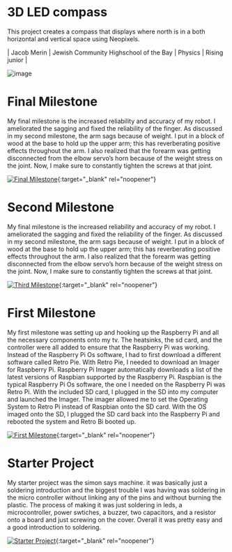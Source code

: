 ﻿# 3D LED compass 
This project creates a compass that displays where north is in a both horizontal and vertical space using Neopixels. 

| Jacob Merin | Jewish Community Highschool of the Bay | Physics | Rising junior |


![image](https://user-images.githubusercontent.com/107579653/174336529-053362b9-7f7f-4844-b4ea-8fcfc8bf6103.png)
  
# Final Milestone
My final milestone is the increased reliability and accuracy of my robot. I ameliorated the sagging and fixed the reliability of the finger. As discussed in my second milestone, the arm sags because of weight. I put in a block of wood at the base to hold up the upper arm; this has reverberating positive effects throughout the arm. I also realized that the forearm was getting disconnected from the elbow servo’s horn because of the weight stress on the joint. Now, I make sure to constantly tighten the screws at that joint. 

[![Final Milestone](https://res.cloudinary.com/marcomontalbano/image/upload/v1612573869/video_to_markdown/images/youtube--F7M7imOVGug-c05b58ac6eb4c4700831b2b3070cd403.jpg )](https://www.youtube.com/watch?v=F7M7imOVGug&feature=emb_logo "Final Milestone"){:target="_blank" rel="noopener"}

# Second Milestone
My final milestone is the increased reliability and accuracy of my robot. I ameliorated the sagging and fixed the reliability of the finger. As discussed in my second milestone, the arm sags because of weight. I put in a block of wood at the base to hold up the upper arm; this has reverberating positive effects throughout the arm. I also realized that the forearm was getting disconnected from the elbow servo’s horn because of the weight stress on the joint. Now, I make sure to constantly tighten the screws at that joint.

[![Third Milestone](https://res.cloudinary.com/marcomontalbano/image/upload/v1612574014/video_to_markdown/images/youtube--y3VAmNlER5Y-c05b58ac6eb4c4700831b2b3070cd403.jpg)](https://www.youtube.com/watch?v=y3VAmNlER5Y&feature=emb_logo "Second Milestone"){:target="_blank" rel="noopener"}
# First Milestone
  

My first milestone was setting up and hooking up the Raspberry Pi and all the necessary components onto my tv. The heatsinks, the sd card, and the controller were all added to ensure that the Raspberry Pi was working. Instead of the Raspberry Pi Os software, I had to first download a different software called Retro Pie. With Retro Pie, I needed to download an Imager for Raspberry Pi. Raspberry Pi Imager automatically downloads a list of the latest versions of Raspbian supported by the Raspberry Pi. Raspbian is the typical Raspberry Pi Os software, the one I needed on the Raspberry Pi was Retro Pi. With the included SD card, I plugged in the SD into my computer and launched the Imager. The imager allowed me to set the Operating System to Retro Pi instead of Raspbian onto the SD card. With the OS imaged onto the SD, I plugged the SD card back into the Raspberry Pi and rebooted the system and Retro Bi booted up.

[![First Milestone](https://res.cloudinary.com/marcomontalbano/image/upload/v1612574117/video_to_markdown/images/youtube--CaCazFBhYKs-c05b58ac6eb4c4700831b2b3070cd403.jpg)](https://www.youtube.com/watch?v=CaCazFBhYKs "First Milestone"){:target="_blank" rel="noopener"}
# Starter Project
My starter project was the simon says machine. it was basically just a soldering introduction and the biggest trouble I was having was soldering in the micro controller without linking any of the pins and without burning the plastic. The process of making it was just soldering in leds, a microcontroller, power swtiches, a buzzer, two capacitors, and a resistor onto a board and just screwing on the cover. Overall it was pretty easy and a good introduction to soldering.

 [![Starter Project](https://lh3.googleusercontent.com/5YckiWadmnOXlwSueKXX9XcWk7AQFGRCbovHW2WBQpIp-Eqvy2j7SUOrU8etckuz6ZNNAinc72DnNkJk3jjYjZiDN3ECHuP-AF58_4teCL2_uKZK6sIHU2FUn2w5C_XG4dvTPqwlyES8wcKNmLqUrV5GQ-xAU3TIU5L5wwALoBMBpSdI2UN5X3TsMn49f-epDhEmH5CVzVoyPURDZepRwAqPcAptpSQNgZqjQtGM_FABaAsB31D_GlT8KTU587VSzofpqLE-F26nmlzYt0gkvJNbvhkCHsQfxdyr1LGcwgyRoMdPu_KXy4SxWum_fpQRH4-9s215po-YuZ_u8SZXyaDLmrzOqY_p5qraTq3zpe-DtWupby35Al0yUFvY_0KhRd6p_SeG0SjucXiyX-hVjSTQb2J-IwSUssT8DFYvv9NOduGHiWq1lMPzOT64kpCV7TlADjbQU8yzR1l1v71u0NwPvPadBP0S1GHU7ojQXOx1IpDX6axx00WuLrgXIHCkEaF4C48y5_1eotI_LOOsY8eQnQeJz8p037GNhQ6l2hsI0ildmG97yYSmt4bn6Wixv_f1DL3UM-oxwXfVSMKMXGlR7Qb7F65pZ5XdWvEHpWn-XQVhvEag8VWnGTIamMajrm2x49yO6QmcMy1lNgg-vrEZSXLXerzAXffAKFWIUbc8CBQ70R02tlkyPk_YpUsdjcl94VNznLNS3gv_9m5ZEoIDXKJkqAf0h1xnrQ5Uzu8w46Rjd_mjIORuJYI=w2234-h1244-no?authuser=0)](https://www.youtube.com/watch?v=3BKFrS9bUfo "Starter Project"){:target="_blank" rel="noopener"}
